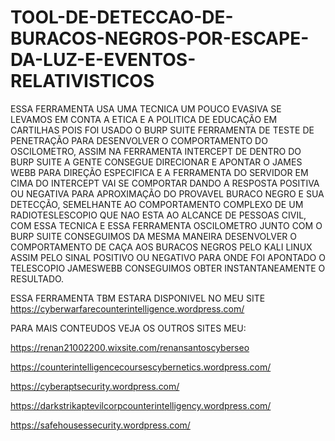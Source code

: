 # TOOL-DE-DETECCAO-DE-BURACOS-NEGROS-POR-ESCAPE-DA-LUZ-E-EVENTOS-RELATIVISTICOS

ESSA FERRAMENTA USA UMA TECNICA UM POUCO EVASIVA SE LEVAMOS EM CONTA A ETICA E A POLITICA DE EDUCAÇÃO EM CARTILHAS POIS FOI USADO O BURP SUITE FERRAMENTA DE TESTE DE PENETRAÇÃO PARA DESENVOLVER O COMPORTAMENTO DO OSCILOMETRO, ASSIM NA FERRAMENTA INTERCEPT DE DENTRO DO BURP SUITE A GENTE CONSEGUE DIRECIONAR E APONTAR O JAMES WEBB PARA DIREÇÃO ESPECIFICA E A FERRAMENTA DO SERVIDOR EM CIMA DO INTERCEPT VAI SE COMPORTAR DANDO A RESPOSTA POSITIVA OU NEGATIVA PARA APROXIMAÇÃO DO PROVAVEL BURACO NEGRO E SUA DETECÇÃO, SEMELHANTE AO COMPORTAMENTO COMPLEXO DE UM RADIOTESLESCOPIO QUE NAO ESTA AO ALCANCE DE PESSOAS CIVIL, COM ESSA TECNICA E ESSA FERRAMENTA OSCILOMETRO JUNTO COM O BURP SUITE CONSEGUIMOS DA MESMA MANEIRA DESENVOLVER O COMPORTAMENTO DE CAÇA AOS BURACOS NEGROS PELO KALI LINUX ASSIM PELO SINAL POSITIVO OU NEGATIVO PARA ONDE FOI APONTADO O TELESCOPIO JAMESWEBB CONSEGUIMOS OBTER INSTANTANEAMENTE O RESULTADO. 

ESSA FERRAMENTA TBM ESTARA DISPONIVEL NO MEU SITE https://cyberwarfarecounterintelligence.wordpress.com/

PARA MAIS CONTEUDOS VEJA OS OUTROS SITES MEU:

https://renan21002200.wixsite.com/renansantoscyberseo

https://counterintelligencecoursescybernetics.wordpress.com/

https://cyberaptsecurity.wordpress.com/

https://darkstrikaptevilcorpcounterintelligency.wordpress.com/

https://safehousessecurity.wordpress.com/
